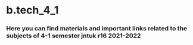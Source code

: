 # b.tech_4_1 

### Here you can find materials and important links related to the subjects of 4-1 semester jntuk r16 2021-2022
